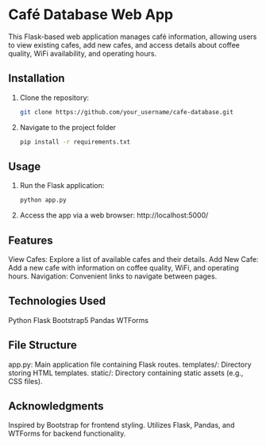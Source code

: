 # Café Database Web App

This Flask-based web application manages café information, allowing users to view existing cafes, add new cafes, and access details about coffee quality, WiFi availability, and operating hours.

## Installation

1. Clone the repository:
   ```bash
   git clone https://github.com/your_username/cafe-database.git

2. Navigate to the project folder
   ```bash
   pip install -r requirements.txt

## Usage

1. Run the Flask application:
   ```bash
   python app.py
2. Access the app via a web browser: http://localhost:5000/

## Features

  View Cafes: Explore a list of available cafes and their details.
  Add New Cafe: Add a new cafe with information on coffee quality, WiFi, and operating hours.
  Navigation: Convenient links to navigate between pages.

## Technologies Used

  Python
  Flask
  Bootstrap5
  Pandas
  WTForms

## File Structure

  app.py: Main application file containing Flask routes.
  templates/: Directory storing HTML templates.
  static/: Directory containing static assets (e.g., CSS files).

## Acknowledgments

  Inspired by Bootstrap for frontend styling.
  Utilizes Flask, Pandas, and WTForms for backend functionality.
